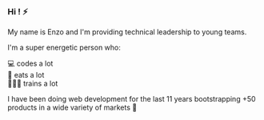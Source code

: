 ### Hi ! ⚡️

My name is Enzo and I'm providing technical leadership to young teams.

I'm a super energetic person who:

💻 codes a lot  
🍳 eats a lot  
🏋🏻‍♂️ trains a lot

I have been doing web development for the last 11 years bootstrapping +50 products in a wide variety of markets 🚀
